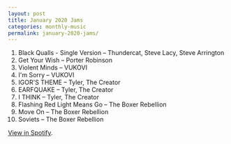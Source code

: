 ```yaml
---
layout: post
title: January 2020 Jams
categories: monthly-music
permalink: january-2020-jams/
---
```


1. Black Qualls - Single Version – Thundercat, Steve Lacy, Steve Arrington
2. Get Your Wish – Porter Robinson
3. Violent Minds – VUKOVI
4. I'm Sorry – VUKOVI
5. IGOR'S THEME – Tyler, The Creator
6. EARFQUAKE – Tyler, The Creator
7. I THINK – Tyler, The Creator
8. Flashing Red Light Means Go – The Boxer Rebellion
9. Move On – The Boxer Rebellion
10. Soviets – The Boxer Rebellion

[View in Spotify][spotify].  

[spotify]: https://open.spotify.com/playlist/3Sp2S2yAhQkXLOhF3SPC8T?si=ni8pkub1RKCPDHxy-sf07A